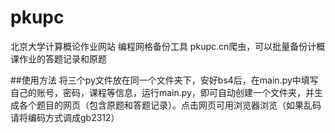 
# pkupc
北京大学计算概论作业网站 编程网格备份工具
pkupc.cn爬虫，可以批量备份计概课作业的答题记录和原题


##使用方法
将三个py文件放在同一个文件夹下，安好bs4后，在main.py中填写自己的账号，密码，课程等信息，运行main.py，即可自动创建一个文件夹，并生成各个题目的网页（包含原题和答题记录）。点击网页可用浏览器浏览（如果乱码请将编码方式调成gb2312）
